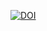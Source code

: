 [![DOI](https://zenodo.org/badge/DOI/10.5281/zenodo.8475.svg)](https://doi.org/10.5281/zenodo.8475)
